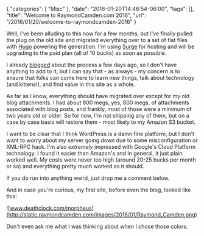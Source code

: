 {
   "categories": [
      "Misc"
   ],
   "date": "2016-01-20T14:46:54-06:00",
   "tags": [],
   "title": "Welcome to RaymondCamden.com 2016",
   "url": "/2016/01/20/welcome-to-raymondcamden-2016"
}

Well, I've been alluding to this now for a few months, but I've finally pulled the plug on the old site and migrated everything over to a set of flat files with [Hugo](http://gohugo.io) powering the generation. I'm using [Surge](http://surge.sh) for hosting and will be upgrading to the paid plan (all of 10 bucks) as soon as possible. 

<!--more-->

I already [blogged](http://www.raymondcamden.com/2016/01/16/working-with-hugo-on-raymondcamden-com) about the process a few days ago, so I don't have anything to add to it, but I can say that - as always - my concern is to ensure that folks can come here to learn new things, talk about technology (and kittens!), and find value in this site as a whole. 

As far as I know, everything should have migrated over except for my old blog attachments. I had about 800 megs, yes, 800 megs, of attachments associated with blog posts, and frankly, most of those were a minimum of two years old or older. So for now, I'm not shipping any of them, but on a case by case basis will restore them - most likely to my Amazon S3 bucket.

I want to be clear that I think WordPress is a damn fine platform, but I don't want to worry about my server going down due to some misconfiguration or XML-RPC hack. I'm also *extremely* impressed with Google's Cloud Platform technology. I found it easier than Amazon's and in general, it just plain worked well. My costs were never too high (around 20-25 bucks per month or so) and everything pretty much worked as it should. 

If you do run into anything weird, just drop me a comment below. 

And in case you're curious, my first site, before even the blog, looked like this:

![www.deathclock.com/morpheus](http://static.raymondcamden.com/images/2016/01/Raymond_Camden.png)

Don't even ask me what I was thinking about when I chose those colors. 